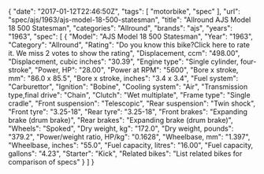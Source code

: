 {
    "date": "2017-01-12T22:46:50Z",
    "tags": [
        "motorbike",
        "spec"
    ],
    "url": "spec\/ajs\/1963\/ajs-model-18-500-statesman",
    "title": "Allround AJS Model 18 500 Statesman",
    "categories": "Allround",
    "brands": "ajs",
    "years": "1963",
    "spec": [
        {
            "Model": "AJS Model 18 500 Statesman",
            "Year": "1963",
            "Category": "Allround",
            "Rating": "Do you know this bike?Click here to rate it. We miss 2 votes to show the rating",
            "Displacement, ccm": "498.00",
            "Displacement, cubic inches": "30.39",
            "Engine type": "Single cylinder, four-stroke",
            "Power, HP": "28.00",
            "Power at RPM": "5600",
            "Bore x stroke, mm": "86.0 x 85.5",
            "Bore x stroke, inches": "3.4 x 3.4",
            "Fuel system": "Carburettor",
            "Ignition": "Bobine",
            "Cooling system": "Air",
            "Transmission type,final drive": "Chain",
            "Clutch": "Wet multiplate",
            "Frame type": "Single cradle",
            "Front suspension": "Telescopic",
            "Rear suspension": "Twin shock",
            "Front tyre": "3.25-18",
            "Rear tyre": "3.25-18",
            "Front brakes": "Expanding brake (drum brake)",
            "Rear brakes": "Expanding brake (drum brake)",
            "Wheels": "Spoked",
            "Dry weight, kg": "172.0",
            "Dry weight, pounds": "379.2",
            "Power\/weight ratio, HP\/kg": "0.1628",
            "Wheelbase, mm": "1.397",
            "Wheelbase, inches": "55.0",
            "Fuel capacity, litres": "16.00",
            "Fuel capacity, gallons": "4.23",
            "Starter": "Kick",
            "Related bikes": "List related bikes for comparison of specs"
        }
    ]
}